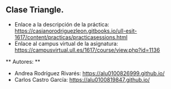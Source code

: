## Clase Triangle.

* Enlace a la descripción de la práctica: https://casianorodriguezleon.gitbooks.io/ull-esit-1617/content/practicas/practicasessions.html
* Enlace al campus virtual de la asignatura: https://campusvirtual.ull.es/1617/course/view.php?id=1136

** Autores: **
* Andrea Rodríguez Rivarés: https://alu0100826999.github.io/
* Carlos Castro García:  https://alu0100819847.github.io/
